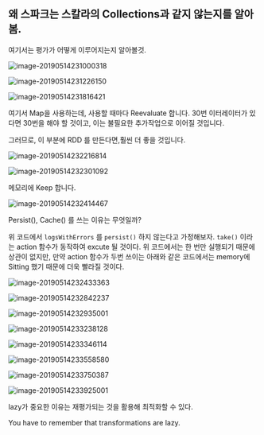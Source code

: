 ## 왜 스파크는 스칼라의 Collections과 같지 않는지를 알아봄.



여기서는 평가가 어떻게 이루어지는지 알아볼것.

![image-20190514231000318](https://ww3.sinaimg.cn/large/006tNc79gy1g317920ihxj31140kq497.jpg)

![image-20190514231226150](https://ww1.sinaimg.cn/large/006tNc79gy1g317bk91thj315w0nkk3j.jpg)

![image-20190514231816421](https://ww3.sinaimg.cn/large/006tNc79gy1g317hn9jo2j30xu0eiqar.jpg)



여기서 Map을 사용하는데, 사용할 때마다 Reevaluate 합니다. 30번 이터레이터가 있다면 30번을 해야 할 것이고, 이는 불필요한 추가작업으로 이어질 것입니다.

그러므로, 이 부분에 RDD 를 만든다면,훨씬 더 좋을 것입니다.



![image-20190514232216814](https://ww3.sinaimg.cn/large/006tNc79gy1g317ltpvmhj31fm0u0nct.jpg)

![image-20190514232301092](https://ww4.sinaimg.cn/large/006tNc79gy1g317mkuywvj31iw0tgk9i.jpg)



 메모리에 Keep 합니다.



![image-20190514232414467](https://ww3.sinaimg.cn/large/006tNc79gy1g317nv6gowj31e10u01kx.jpg)



Persist(), Cache() 를 쓰는 이유는 무엇일까?

위 코드에서 `logsWithErrors` 를 `persist()` 하지 않는다고 가정해보자. `take()` 이라는 action 함수가 동작하여 excute 될 것이다. 위 코드에서는 한 번만 실행되기 때문에 상관이 없지만, 만약 action 함수가 두번 쓰이는 아래와 같은 코드에서는 memory에 Sitting 했기 때문에 더욱 빨라질 것이다.

![image-20190514232433363](https://ww1.sinaimg.cn/large/006tNc79gy1g317o6oorwj31e50u01kx.jpg)

![image-20190514232842237](https://ww4.sinaimg.cn/large/006tNc79gy1g317si1nnfj315w0piwxi.jpg)

![image-20190514232935001](https://ww1.sinaimg.cn/large/006tNc79gy1g317tev3q5j31500p21aj.jpg)



![image-20190514233238128](https://ww1.sinaimg.cn/large/006tNc79gy1g317woil22j311y0iw13t.jpg)



![image-20190514233346114](https://ww1.sinaimg.cn/large/006tNc79gy1g317xrjgx1j315c0lyqjg.jpg)

![image-20190514233558580](https://ww4.sinaimg.cn/large/006tNc79gy1g31802v3ulj315q0pakah.jpg)

![image-20190514233750387](https://ww1.sinaimg.cn/large/006tNc79gy1g31820c3fsj31720p4qml.jpg)

![image-20190514233925001](https://ww3.sinaimg.cn/large/006tNc79gy1g3184cpoilj316a0pg1cf.jpg)



lazy가 중요한 이유는 재평가되는 것을 활용해 최적화할 수 있다.

You have to remember that transformations are lazy.

